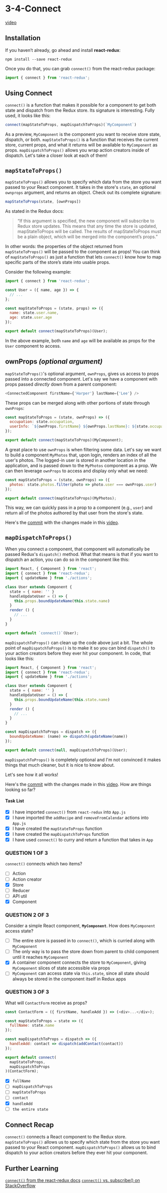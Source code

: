 # 3-4-Connect

[video](https://youtu.be/0sUIbyTak8Y)

## Installation
If you haven’t already, go ahead and install **react-redux**:
```
npm install --save react-redux
```
Once you do that, you can grab `connect()` from the react-redux package:
```JavaScript
import { connect } from 'react-redux';
```
## Using Connect
`connect()` is a function that makes it possible for a component to get both state and dispatch from the Redux store. Its signature is interesting. Fully used, it looks like this:
```JavaScript
connect(mapStateToProps, mapDispatchToProps)(`MyComponent`)
```
As a preview, `MyComponent` is the component you want to receive store state, dispatch, or both. `mapStateToProps()` is a function that receives the current store, current props, and what it returns will be available to `MyComponent` as props. `mapDispatchToProps()` allows you wrap action creators inside of dispatch. Let's take a closer look at each of them!

## `mapStateToProps()`
`mapStateToProps()` allows you to specify which data from the store you want passed to your React component. It takes in the store's `state`, an optional `ownprops` argument, and returns an object. Check out its complete signature:
```JavaScript
mapStateToProps(state, [ownProps])
```
As stated in the Redux docs:

> “If this argument is specified, the new component will subscribe to Redux store updates. This means that any time the store is updated, mapStateToProps will be called. The results of mapStateToProps must be a plain object, which will be merged into the component’s props.”

In other words: the properties of the object returned from `mapStateToProps()` will be passed to the component as props! You can think of `mapStateToProps()` as just a function that lets `connect()` know how to map specific parts of the store’s state into usable props.

Consider the following example:
```JavaScript
import { connect } from 'react-redux';

const User = ({ name, age }) => {
  // ...
};

const mapStateToProps = (state, props) => ({
  name: state.user.name,
  age: state.user.age
});

export default connect(mapStateToProps)(User);
```
In the above example, both `name` and `age` will be available as props for the `User` component to access.

## ownProps *(optional argument)*
`mapStateToProps()`'s optional argument, `ownProps`, gives us access to props passed into a connected component. Let's say we have a component with props passed *directly* down from a parent component:
```JavaScript
<ConnectedComponent firstName={'Harper'} lastName={'Lee'} />
```
These props can be merged along with other portions of state through `ownProps`:
```JavaScript
const mapStateToProps = (state, ownProps) => ({
  occupation: state.occupation,
  userInfo: `${ownProps.firstName} ${ownProps.lastName}: ${state.occupation}.`
});

export default connect(mapStateToProps)(MyComponent);
```
A great place to use `ownProps` is when filtering some data. Let's say we want to build a component `MyPhotos` that, upon login, renders an index of all the user's photos. The logged-in user is stored in another location in the application, and is passed down to the `MyPhotos` component as a prop. We can then leverage `ownProps` to access and display only what we need:
```JavaScript
const mapStateToProps = (state, ownProps) => ({
  photos: state.photos.filter(photo => photo.user === ownProps.user)
});

export default connect(mapStateToProps)(MyPhotos);
```
This way, we can quickly pass in a prop to a component (e.g., `user`) and return all of the photos authored by that user from the store's state.

Here's the [commit](https://github.com/udacity/reactnd-udacimeals-complete/commit/e01aeaf5719ab83cb4af8bf6aa944148335122f9) with the changes made in this [video](https://youtu.be/vf7M8p-ZRko).

## `mapDispatchToProps()`
When you connect a component, that component will automatically be passed Redux's `dispatch()` method. What that means is that if you want to dispatch an action, you can do so in the component like this:

```JavaScript
import React, { Component } from 'react';
import { connect } from 'react-redux';
import { updateName } from './actions';

class User extends Component {
  state = { name: '' }
  handleUpdateUser = () => {
    this.props.boundUpdateName(this.state.name)
  }
  render () {
    // ...
  }
}

export default `connect()`(User);
```
`mapDispatchToProps()` can clean up the code above just a bit. The whole point of `mapDispatchToProps()` is to make it so you can bind `dispatch()` to your action creators before they ever hit your component. In code, that looks like this:

```JavaScript
import React, { Component } from 'react';
import { connect } from 'react-redux';
import { updateName } from './actions';

class User extends Component {
  state = { name: '' }
  handleUpdateUser = () => {
    this.props.boundUpdateName(this.state.name)
  }
  render () {
    // ...
  }
}

const mapDispatchToProps = dispatch => ({
  boundUpdateName: (name) => dispatch(updateName(name))
});

export default connect(null, mapDispatchToProps)(User);
```

`mapDispatchToProps()` is completely optional and I'm not convinced it makes things that much cleaner, but it is nice to know about.

Let's see how it all works!

Here's the [commit](https://github.com/udacity/reactnd-udacimeals-complete/commit/66a4a3ecae2d9dd4f3b20611529c4c55be19a3b2) with the changes made in this [video](https://youtu.be/uaAxnfPxSXE).
How are things looking so far?

#### Task List

- [x] I have imported `connect()` from `react-redux` into `App.js`
- [x] I have imported the `addRecipe` and `removeFromCalendar` actions into `App.js`
- [x] I have created the `mapStateToProps` function
- [x] I have created the `mapDispatchToProps` function
- [x] I have used `connect()` to curry and return a function that takes in `App`

### QUESTION 1 OF 3

`connect()` connects which two items?

- [ ] Action
- [ ] Action creator
- [x] Store
- [ ] Reducer
- [ ] API util
- [x] Component

### QUESTION 2 OF 3

Consider a simple React component, **`MyComponent`**. How does `MyComponent` access state?

- [ ] The entire store is passed in to `connect()`, which is curried along with `MyComponent`
- [ ] The only way is to pass the store down from parent to child component until it reaches `MyComponent`
- [x] A container component connects the store to `MyComponent`, giving `MyComponent` slices of state accessible via props
- [ ] `MyComponent` can access state via `this.state`, since all state should always be stored in the component itself in Redux apps

### QUESTION 3 OF 3

What will `ContactForm` receive as props?

```JavaScript
const ContactForm = ({ firstName, handleAdd }) => (<div>...</div>);

const mapStateToProps = state => ({
  fullName: state.name
});

const mapDispatchToProps = dispatch => ({
  handleAdd: contact => dispatch(addContact(contact))
});

export default connect(
  mapStateToProps,
  mapDispatchToProps
)(ContactForm);
```

- [x] `fullName`
- [ ] `mapDispatchToProps`
- [ ] `mapStateToProps`
- [ ] `contact`
- [x] `handleAdd`
- [ ] `the entire state`

## Connect Recap
`connect()` connects a React component to the Redux store. `mapStateToProps()` allows us to specify which state from the store you want passed to your React component. `mapDispatchToProps()` allows us to bind dispatch to your action creators before they ever hit your component.

## Further Learning
[`connect()` from the react-redux docs](https://github.com/reactjs/react-redux/blob/master/docs/api.md#connectmapstatetoprops-mapdispatchtoprops-mergeprops-options)
[`connect()` vs. subscribe() on StackOverflow](https://stackoverflow.com/a/41963751)
